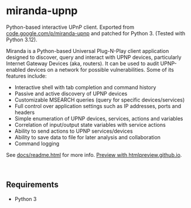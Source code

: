 # miranda-upnp
Python-based interactive UPnP client. Exported from [code.google.com/p/miranda-upnp](https://code.google.com/p/miranda-upnp) and patched for Python 3. (Tested with Python 3.12).

Miranda is a Python-based Universal Plug-N-Play client application designed to discover, query and interact with UPNP devices, particularly Internet Gateway Devices (aka, routers). It can be used to audit UPNP-enabled devices on a network for possible vulnerabilities. Some of its features include:

- Interactive shell with tab completion and command history
- Passive and active discovery of UPNP devices
- Customizable MSEARCH queries (query for specific devices/services)
- Full control over application settings such as IP addresses, ports and headers
- Simple enumeration of UPNP devices, services, actions and variables
- Correlation of input/output state variables with service actions
- Ability to send actions to UPNP services/devices
- Ability to save data to file for later analysis and collaboration
- Command logging

See [docs/readme.html](docs/readme.html) for more info. [Preview with htmlpreview.github.io](https://htmlpreview.github.io/?https://github.com/Romansko/miranda-upnp/blob/master/docs/readme.html).


<br />

## Requirements

- Python 3


